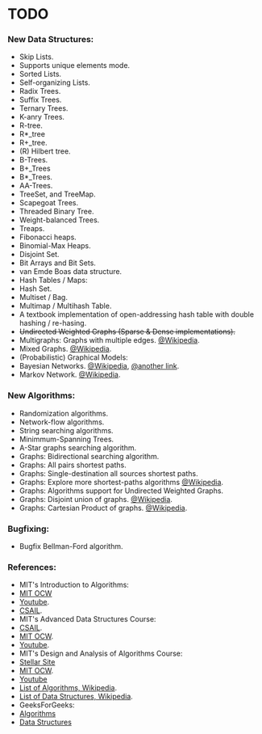 # TODO

### New Data Structures:

 * Skip Lists.
  * Supports unique elements mode.
 * Sorted Lists.
 * Self-organizing Lists.
 * Radix Trees.
 * Suffix Trees.
 * Ternary Trees.
 * K-anry Trees.
 * R-tree.
 * R*_tree
 * R+_tree.
 * (R) Hilbert tree.
 * B-Trees.
 * B+_Trees
 * B*_Trees.
 * AA-Trees.
 * TreeSet, and TreeMap.
 * Scapegoat Trees.
 * Threaded Binary Tree.
 * Weight-balanced Trees.
 * Treaps.
 * Fibonacci heaps.
 * Binomial-Max Heaps.
 * Disjoint Set.
 * Bit Arrays and Bit Sets.
 * van Emde Boas data structure.
 * Hash Tables / Maps:
  * Hash Set.
  * Multiset / Bag.
  * Multimap / Multihash Table.
  * A textbook implementation of open-addressing hash table with double hashing / re-hasing.
 * ~~Undirected Weighted Graphs (Sparse & Dense implementations).~~
 * Multigraphs: Graphs with multiple edges. [@Wikipedia](https://en.wikipedia.org/wiki/Multigraph).
 * Mixed Graphs. [@Wikipedia](https://en.wikipedia.org/wiki/Mixed_graph).
 * (Probabilistic) Graphical Models:
  * Bayesian Networks. [@Wikipedia](https://en.wikipedia.org/wiki/Bayesian_network), [@another link](https://en.wikipedia.org/wiki/Dynamic_Bayesian_network).
  * Markov Network. [@Wikipedia](https://en.wikipedia.org/wiki/Markov_random_field).

### New Algorithms:

 * Randomization algorithms.
 * Network-flow algorithms.
 * String searching algorithms.
 * Minimmum-Spanning Trees.
 * A-Star graphs searching algorithm.
 * Graphs: Bidirectional searching algorithm.
 * Graphs: All pairs shortest paths.
 * Graphs: Single-destination all sources shortest paths.
 * Graphs: Explore more shortest-paths algorithms [@Wikipedia](https://en.wikipedia.org/wiki/Shortest_path_problem).
 * Graphs: Algorithms support for Undirected Weighted Graphs.
 * Graphs: Disjoint union of graphs. [@Wikipedia](https://en.wikipedia.org/wiki/Graph_(mathematics)#Operations_on_graphs).
 * Graphs: Cartesian Product of graphs. [@Wikipedia](https://en.wikipedia.org/wiki/Cartesian_product_of_graphs).
 
### Bugfixing:

 * Bugfix Bellman-Ford algorithm.
 
### References:

* MIT's Introduction to Algorithms:
 * [MIT OCW](http://ocw.mit.edu/courses/electrical-engineering-and-computer-science/6-006-introduction-to-algorithms-fall-2011/)
 * [Youtube](https://www.youtube.com/playlist?list=PLUl4u3cNGP61Oq3tWYp6V_F-5jb5L2iHb).
 * [CSAIL](http://courses.csail.mit.edu/6.006/fall11/notes.shtml).
* MIT's Advanced Data Structures Course:
 * [CSAIL](https://courses.csail.mit.edu/6.851/).
 * [MIT OCW](http://ocw.mit.edu/courses/electrical-engineering-and-computer-science/6-851-advanced-data-structures-spring-2012/).
 * [Youtube](https://www.youtube.com/playlist?list=PLUl4u3cNGP61hsJNdULdudlRL493b-XZf).
* MIT's Design and Analysis of Algorithms Course:
 * [Stellar Site](http://stellar.mit.edu/S/course/6/sp15/6.046J/materials.html)
 * [MIT OCW](http://ocw.mit.edu/courses/electrical-engineering-and-computer-science/6-046j-design-and-analysis-of-algorithms-spring-2012/).
 * [Youtube](https://www.youtube.com/playlist?list=PL8B24C31197EC371C)
* [List of Algorithms, Wikipedia](https://en.wikipedia.org/wiki/List_of_algorithms).
* [List of Data Structures, Wikipedia](https://en.wikipedia.org/wiki/List_of_data_structures).
* GeeksForGeeks:
 * [Algorithms](http://www.geeksforgeeks.org/fundamentals-of-algorithms/)
 * [Data Structures](http://www.geeksforgeeks.org/data-structures/#AdvancedDataStructure)
